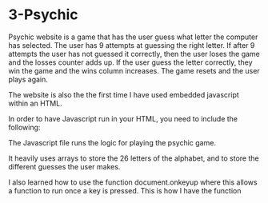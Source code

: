 # 3-Psychic

Psychic website is a game that has the user guess what letter the computer has selected. The user has 9 attempts at guessing the right letter. If after 9 attempts the user has not guessed it correctly, then the user loses the game and the losses counter adds up. If the user guess the letter correctly, they win the game and the wins column increases. The game resets and the user plays again.

The website is also the the first time I have used embedded javascript within an HTML.

In order to have Javascript run in your HTML, you need to include the following:

<!-- <script type="text/javascript"> -->

The Javascript file runs the logic for playing the psychic game.

It heavily uses arrays to store the 26 letters of the alphabet, and to store the different guesses the user makes.

I also learned how to use the function document.onkeyup where this allows a function to run once a key is pressed. This is how I have the function 
